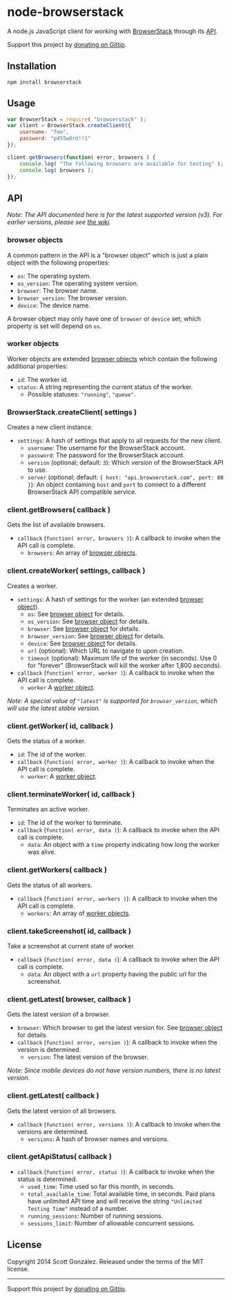 # node-browserstack

A node.js JavaScript client for working with [BrowserStack](http://browserstack.com) through its [API](https://github.com/browserstack/api).

Support this project by [donating on Gittip](https://www.gittip.com/scottgonzalez/).

## Installation

```
npm install browserstack
```

## Usage

```javascript
var BrowserStack = require( "browserstack" );
var client = BrowserStack.createClient({
	username: "foo",
	password: "p455w0rd!!1"
});

client.getBrowsers(function( error, browsers ) {
	console.log( "The following browsers are available for testing" );
	console.log( browsers );
});
```

## API

*Note: The API documented here is for the latest supported version (v3). For earlier versions, please see [the wiki](https://github.com/scottgonzalez/node-browserstack/wiki/API).*

### browser objects

A common pattern in the API is a "browser object" which is just a plain object with the following properties:

* `os`: The operating system.
* `os_version`: The operating system version.
* `browser`: The browser name.
* `browser_version`: The browser version.
* `device`: The device name.

A browser object may only have one of `browser` or `device` set; which property is set will depend on `os`.

### worker objects

Worker objects are extended [browser objects](#browser-objects) which contain the following additional properties:

* `id`: The worker id.
* `status`: A string representing the current status of the worker.
  * Possible statuses: `"running"`, `"queue"`.

### BrowserStack.createClient( settings )

Creates a new client instance.

* `settings`: A hash of settings that apply to all requests for the new client.
  * `username`: The username for the BrowserStack account.
  * `password`: The password for the BrowserStack account.
  * `version` (optional; default: `3`): Which version of the BrowserStack API to use.
  * `server` (optional; default: `{ host: "api.browserstack.com", port: 80 }`): An object containing `host` and `port` to connect to a different BrowserStack API compatible service.

### client.getBrowsers( callback )

Gets the list of available browsers.

* `callback` (`function( error, browsers )`): A callback to invoke when the API call is complete.
  * `browsers`: An array of [browser objects](#browser-objects).

### client.createWorker( settings, callback )

Creates a worker.

* `settings`: A hash of settings for the worker (an extended [browser object](#browser-objects)).
  * `os`: See [browser object](#browser-objects) for details.
  * `os_version`: See [browser object](#browser-objects) for details.
  * `browser`: See [browser object](#browser-objects) for details.
  * `browser_version`: See [browser object](#browser-objects) for details.
  * `device`: See [browser object](#browser-objects) for details.
  * `url` (optional): Which URL to navigate to upon creation.
  * `timeout` (optional): Maximum life of the worker (in seconds). Use 0 for "forever" (BrowserStack will kill the worker after 1,800 seconds).
* `callback` (`function( error, worker )`): A callback to invoke when the API call is complete.
  * `worker` A [worker object](#worker-objects).

*Note: A special value of `"latest"` is supported for `browser_version`, which will use the latest stable version.*

### client.getWorker( id, callback )

Gets the status of a worker.

* `id`: The id of the worker.
* `callback` (`function( error, worker )`): A callback to invoke when the API call is complete.
  * `worker`: A [worker object](#worker-objects).

### client.terminateWorker( id, callback )

Terminates an active worker.

* `id`: The id of the worker to terminate.
* `callback` (`function( error, data )`): A callback to invoke when the API call is complete.
  * `data`: An object with a `time` property indicating how long the worker was alive.

### client.getWorkers( callback )

Gets the status of all workers.

* `callback` (`function( error, workers )`): A callback to invoke when the API call is complete.
  * `workers`: An array of [worker objects](#worker-objects).

### client.takeScreenshot( id, callback )

Take a screenshot at current state of worker.

* `callback` (`function( error, data )`): A callback to invoke when the API call is complete.
  * `data`: An object with a `url` property having the public url for the screenshot.

### client.getLatest( browser, callback )

Gets the latest version of a browser.

* `browser`: Which browser to get the latest version for. See [browser object](#browser-objects) for details.
* `callback` (`function( error, version )`): A callback to invoke when the version is determined.
  * `version`: The latest version of the browser.

*Note: Since mobile devices do not have version numbers, there is no latest version.*

### client.getLatest( callback )

Gets the latest version of all browsers.

* `callback` (`function( error, versions )`): A callback to invoke when the versions are determined.
  * `versions`: A hash of browser names and versions.

### client.getApiStatus( callback )

* `callback` (`function( error, status )`): A callback to invoke when the status is determined.
  * `used_time`: Time used so far this month, in seconds.
  * `total_available_time`: Total available time, in seconds. Paid plans have unlimited API time and will receive the string `"Unlimited Testing Time"` instead of a number.
  * `running_sessions`: Number of running sessions.
  * `sessions_limit`: Number of allowable concurrent sessions.

## License

Copyright 2014 Scott González. Released under the terms of the MIT license.

---

Support this project by [donating on Gittip](https://www.gittip.com/scottgonzalez/).
